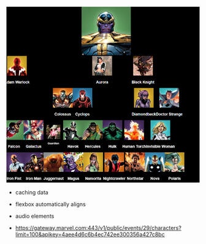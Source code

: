 ![git hub ](https://github.com/thisismrsanjay/Thanos-snap-vanillajs/blob/master/Capture.PNG)

*   caching data

*   flexbox automatically aligns 

*   audio elements

*   https://gateway.marvel.com:443/v1/public/events/29/characters?limit=100&apikey=4aee4d6c6b4ec742ee300356a427c8bc